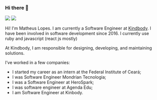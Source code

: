 ### Hi there 👋

<p align="left">
  <a href="mailto:matheuslopesz.developer@gmail.com" alt="Gmail">
     <img src="https://img.shields.io/badge/-Gmail-FF0000?style=flat-square&labelColor=FF0000&logo=gmail&logoColor=white&link=matheuslopes.developer@gmail.com" /></a>

  <a href="https://www.linkedin.com/in/matheuslopesz/" alt="Linkedin">
  <img src="https://img.shields.io/badge/-Linkedin-0e76a8?style=flat-square&logo=Linkedin&logoColor=white&link=https://www.linkedin.com/in/matheuslopesz/" /></a>
  <br />
</p>

Hi! I'm Matheus Lopes. I am currently a Software Engineer at [Kindbody](https://www.linkedin.com/company/kindbody/mycompany/). I have been involved in software development since 2016. I currently use ruby and javascript (react js mostly)

At Kindbody, I am responsible for designing, developing, and maintaining solutions.

I’ve worked in a few companies:

- I started my career as an intern at the Federal Institute of Ceará;
- I was Software Engineer Mondrian Tecnologia;
- I was a Software Engineer at HeroSpark;
- I was software engineer at Agenda Edu;
- I am Software Engineer at Kinbody.
